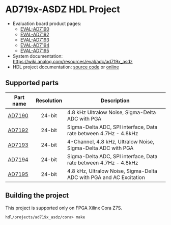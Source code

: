 # AD719x-ASDZ HDL Project

  * Evaluation board product pages:
    * [EVAL-AD7190](https://www.analog.com/eval-ad7190)
    * [EVAL-AD7192](https://www.analog.com/eval-ad7192)
    * [EVAL-AD7193](https://www.analog.com/eval-ad7193)
    * [EVAL-AD7194](https://www.analog.com/eval-ad7194)
    * [EVAL-AD7195](https://www.analog.com/eval-ad7195)
  * System documentation: https://wiki.analog.com/resources/eval/adc/ad719x_asdz 
  * HDL project documentation: [source code](../../docs/projects/ad719x_asdz/index.rst)
    or [online](http://analogdevicesinc.github.io/hdl/projects/ad719x_asdz/index.html)

## Supported parts

| Part name                               | Resolution | Description                                      |
|-----------------------------------------|:----------:|--------------------------------------------------|
| [AD7190](https://www.analog.com/ad7190) | 24-bit     | 4.8 kHz Ultralow Noise, Sigma-Delta ADC with PGA |
| [AD7192](https://www.analog.com/ad7192) | 24-bit     | Sigma-Delta ADC, SPI interface, Data rate between 4.7Hz - 4.8kHz |
| [AD7193](https://www.analog.com/ad7193) | 24-bit     | 4-Channel, 4.8 kHz, Ultralow Noise, Sigma-Delta ADC with PGA |
| [AD7194](https://www.analog.com/ad7194) | 24-bit     | Sigma-Delta ADC, SPI interface, Data rate between 4.7Hz - 4.8kHz |
| [AD7195](https://www.analog.com/ad7195) | 24-bit     | 4.8 kHz, Ultralow Noise, Sigma-Delta ADC with PGA and AC Excitation |

## Building the project

This project is supported only on FPGA Xilinx Cora Z7S.

```
hdl/projects/ad719x_asdz/cora> make
```

